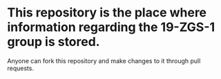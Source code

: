 # This repository is the place where information regarding the 19-ZGS-1 group is stored. 

Anyone can fork this repository and make changes to it through pull requests.
